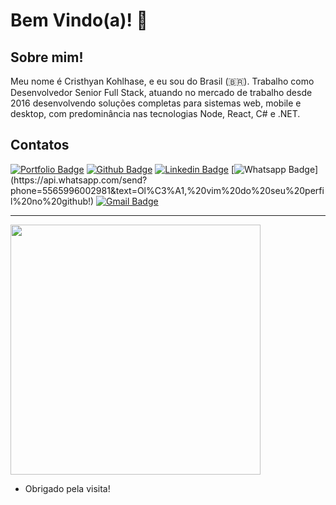 # Bem Vindo(a)! 👋
 
## Sobre mim!
 
Meu nome é Cristhyan Kohlhase, e eu sou do Brasil (🇧🇷). Trabalho como Desenvolvedor Senior Full Stack, atuando no mercado de trabalho desde 2016 desenvolvendo soluções completas para sistemas web, mobile e desktop, com predominância nas tecnologias Node, React, C# e .NET.
 

 
## Contatos
[![Portfolio Badge](https://img.shields.io/badge/-Portif%C3%B3lio-ed5a40?style=flat&logo=AMP&logoColor=white&link=https://cristhyan-ko.io)](https://cristhyan-ko.io)
[![Github Badge](https://img.shields.io/badge/-Github-000?style=flat&logo=Github&logoColor=white&link=https://github.com/CristhyanKo)](https://github.com/CristhyanKo)
[![Linkedin Badge](https://img.shields.io/badge/-LinkedIn-blue?style=flat&logo=Linkedin&logoColor=white&link=https://www.linkedin.com/in/cristhyan-kohlhase/)](https://www.linkedin.com/in/cristhyan-kohlhase/)
[![Whatsapp Badge](https://img.shields.io/badge/-Whatsapp-4CA143?style=flat&labelColor=4CA143&logo=whatsapp&logoColor=white&link=https://api.whatsapp.com/send?phone=5565996002981&text=Ol%C3%A1,%20vim%20do%20seu%20perfil%20no%20github!)](https://api.whatsapp.com/send?phone=5565996002981&text=Ol%C3%A1,%20vim%20do%20seu%20perfil%20no%20github!)
[![Gmail Badge](https://img.shields.io/badge/-Outlook-006EBD?style=flat&logo=microsoft-outlook&logoColor=white&link=mailto:cristhyan.ko@outlook.com)](mailto:cristhyan.ko@outlook.com)

____


<img width="400" src="https://github-readme-stats.vercel.app/api?username=cristhyanko&theme=dark&show_icons=true&count_private=true">


- Obrigado pela visita!


